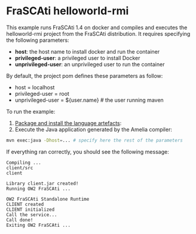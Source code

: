 # FraSCAti helloworld-rmi

This example runs FraSCAti 1.4 on docker and compiles and executes the helloworld-rmi project from the FraSCAti distribution. It requires specifying the following parameters:

- __host__: the host name to install docker and run the container
- __privileged-user__: a privileged user to install Docker
- __unprivileged-user__: an unprivileged user to run the container

By default, the project pom defines these parameters as follow:

- host = localhost
- privileged-user = root
- unprivileged-user = ${user.name} # the user running maven

To run the example:

1. [Package and install the language artefacts](/README.md#compiling-from-sources):
2. Execute the Java application generated by the Amelia compiler:

```bash
mvn exec:java -Dhost=... # specify here the rest of the parameters
```

If everything ran correctly, you should see the following message:

```
Compiling ...
client/src
client

Library client.jar created!
Running OW2 FraSCAti ...

OW2 FraSCAti Standalone Runtime
CLIENT created
CLIENT initialized
Call the service...
Call done!
Exiting OW2 FraSCAti ...
```
